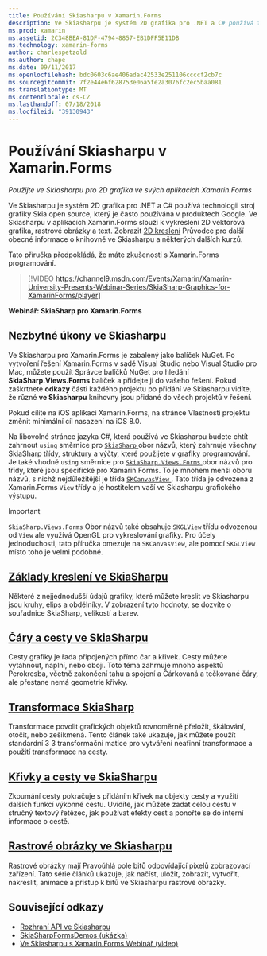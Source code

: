 ```yaml
---
title: Používání Skiasharpu v Xamarin.Forms
description: Ve Skiasharpu je systém 2D grafika pro .NET a C# používá technologii stroj grafiky Skia open source, který je často používána v produktech Google. Tato příručka vysvětluje, jak používat ve Skiasharpu pro 2D grafika ve svých aplikacích Xamarin.Forms.
ms.prod: xamarin
ms.assetid: 2C348BEA-81DF-4794-8857-EB1DFF5E11DB
ms.technology: xamarin-forms
author: charlespetzold
ms.author: chape
ms.date: 09/11/2017
ms.openlocfilehash: bdc0603c6ae406adac42533e251106ccccf2cb7c
ms.sourcegitcommit: 7f2e44e6f628753e06a5fe2a3076fc2ec5baa081
ms.translationtype: MT
ms.contentlocale: cs-CZ
ms.lasthandoff: 07/18/2018
ms.locfileid: "39130943"
---
```

# <a name="using-skiasharp-in-xamarinforms"></a>Používání Skiasharpu v Xamarin.Forms

_Použijte ve Skiasharpu pro 2D grafika ve svých aplikacích Xamarin.Forms_

Ve Skiasharpu je systém 2D grafika pro .NET a C# používá technologii stroj grafiky Skia open source, který je často používána v produktech Google. Ve Skiasharpu v aplikacích Xamarin.Forms slouží k vykreslení 2D vektorová grafika, rastrové obrázky a text. Zobrazit [2D kreslení](~/graphics-games/skiasharp/index.md) Průvodce pro další obecné informace o knihovně ve Skiasharpu a některých dalších kurzů.

Tato příručka předpokládá, že máte zkušenosti s Xamarin.Forms programování.

> [!VIDEO https://channel9.msdn.com/Events/Xamarin/Xamarin-University-Presents-Webinar-Series/SkiaSharp-Graphics-for-XamarinForms/player]

**Webinář: SkiaSharp pro Xamarin.Forms**

## <a name="skiasharp-preliminaries"></a>Nezbytné úkony ve Skiasharpu

Ve Skiasharpu pro Xamarin.Forms je zabalený jako balíček NuGet. Po vytvoření řešení Xamarin.Forms v sadě Visual Studio nebo Visual Studio pro Mac, můžete použít Správce balíčků NuGet pro hledání **SkiaSharp.Views.Forms** balíček a přidejte ji do vašeho řešení. Pokud zaškrtnete **odkazy** části každého projektu po přidání ve Skiasharpu vidíte, že různé **ve Skiasharpu** knihovny jsou přidané do všech projektů v řešení.

Pokud cílíte na iOS aplikaci Xamarin.Forms, na stránce Vlastnosti projektu změnit minimální cíl nasazení na iOS 8.0.

Na libovolné stránce jazyka C#, která používá ve Skiasharpu budete chtít zahrnout `using` směrnice pro [ `SkiaSharp` ](https://developer.xamarin.com/api/namespace/SkiaSharp/) obor názvů, který zahrnuje všechny SkiaSharp třídy, struktury a výčty, které použijete v grafiky programování. Je také vhodné `using` směrnice pro [ `SkiaSharp.Views.Forms` ](https://developer.xamarin.com/api/namespace/SkiaSharp.Views.Forms/) obor názvů pro třídy, které jsou specifické pro Xamarin.Forms. To je mnohem menší oboru názvů, s nichž nejdůležitější je třída [ `SKCanvasView` ](https://developer.xamarin.com/api/type/SkiaSharp.Views.Forms.SKCanvasView/). Tato třída je odvozena z Xamarin.Forms `View` třídy a je hostitelem vaší ve Skiasharpu grafického výstupu.

> [!IMPORTANT]
> `SkiaSharp.Views.Forms` Obor názvů také obsahuje `SKGLView` třídu odvozenou od `View` ale využívá OpenGL pro vykreslování grafiky. Pro účely jednoduchosti, tato příručka omezuje na `SKCanvasView`, ale pomocí `SKGLView` místo toho je velmi podobné.

## <a name="skiasharp-drawing-basicsbasicsindexmd"></a>[Základy kreslení ve SkiaSharpu](basics/index.md)

Některé z nejjednodušší údajů grafiky, které můžete kreslit ve Skiasharpu jsou kruhy, elips a obdélníky. V zobrazení tyto hodnoty, se dozvíte o souřadnice SkiaSharp, velikostí a barev.

## <a name="skiasharp-lines-and-pathspathsindexmd"></a>[Čáry a cesty ve SkiaSharpu](paths/index.md)

Cesty grafiky je řada připojených přímo čar a křivek. Cesty můžete vytáhnout, naplní, nebo obojí. Toto téma zahrnuje mnoho aspektů Perokresba, včetně zakončení tahu a spojení a Čárkovaná a tečkované čáry, ale přestane nemá geometrie křivky.

## <a name="skiasharp-transformstransformsindexmd"></a>[Transformace SkiaSharp](transforms/index.md)

Transformace povolit grafických objektů rovnoměrně přeložit, škálování, otočit, nebo zešikmená. Tento článek také ukazuje, jak můžete použít standardní 3 3 transformační matice pro vytváření neafinní transformace a použití transformace na cesty.

## <a name="skiasharp-curves-and-pathscurvesindexmd"></a>[Křivky a cesty ve SkiaSharpu](curves/index.md)

Zkoumání cesty pokračuje s přidáním křivek na objekty cesty a využití dalších funkcí výkonné cestu. Uvidíte, jak můžete zadat celou cestu v stručný textový řetězec, jak používat efekty cest a ponořte se do interní informace o cestě.

## <a name="skiasharp-bitmapsbitmapsindexmd"></a>[Rastrové obrázky ve Skiasharpu](bitmaps/index.md)

Rastrové obrázky mají Pravoúhlá pole bitů odpovídající pixelů zobrazovací zařízení. Tato série článků ukazuje, jak načíst, uložit, zobrazit, vytvořit, nakreslit, animace a přístup k bitů ve Skiasharpu rastrové obrázky.

## <a name="related-links"></a>Související odkazy

- [Rozhraní API ve Skiasharpu](https://developer.xamarin.com/api/root/SkiaSharp/)
- [SkiaSharpFormsDemos (ukázka)](https://developer.xamarin.com/samples/xamarin-forms/SkiaSharpForms/Demos/)
- [Ve Skiasharpu s Xamarin.Forms Webinář (video)](https://channel9.msdn.com/Events/Xamarin/Xamarin-University-Presents-Webinar-Series/SkiaSharp-Graphics-for-XamarinForms)

